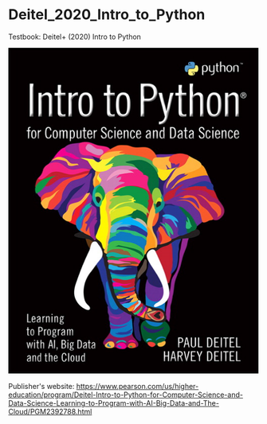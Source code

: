 # Deitel_2020_Intro_to_Python
Testbook: Deitel+ (2020) Intro to Python

<kbd >
  <img src="book.jpg" 
     style="border:1px solid black;
            width:500px;"  >
</kbd>


Publisher's website:
https://www.pearson.com/us/higher-education/program/Deitel-Intro-to-Python-for-Computer-Science-and-Data-Science-Learning-to-Program-with-AI-Big-Data-and-The-Cloud/PGM2392788.html
